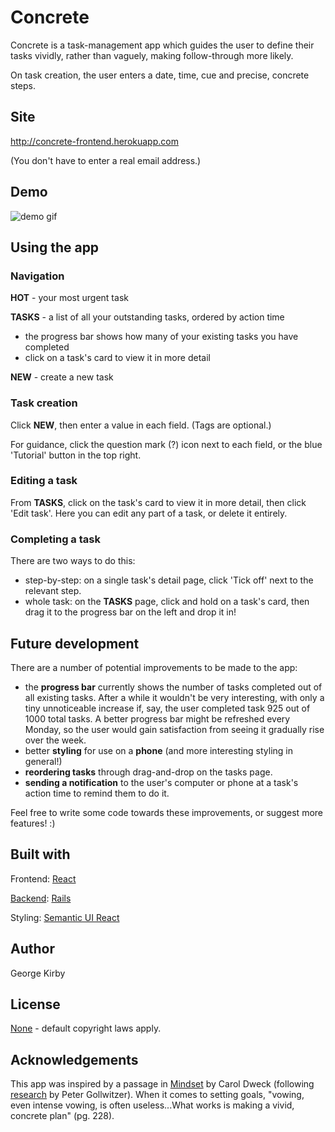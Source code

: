 # Concrete

Concrete is a task-management app which guides the user to define their tasks vividly, rather than vaguely, making follow-through more likely. 

On task creation, the user enters a date, time, cue and precise, concrete steps. 

## Site

http://concrete-frontend.herokuapp.com

(You don't have to enter a real email address.)

## Demo

![demo gif](./src/demo/concreteMinimalDemo.gif)

## Using the app

### Navigation

**HOT** - your most urgent task

**TASKS** - a list of all your outstanding tasks, ordered by action time
* the progress bar shows how many of your existing tasks you have completed
* click on a task's card to view it in more detail

**NEW** - create a new task

### Task creation

Click **NEW**, then enter a value in each field. (Tags are optional.)

For guidance, click the question mark (?) icon next to each field, or the blue 'Tutorial' button in the top right. 

### Editing a task

From **TASKS**, click on the task's card to view it in more detail, then click 'Edit task'. Here you can edit any part of a task, or delete it entirely. 

### Completing a task

There are two ways to do this:
* step-by-step: on a single task's detail page, click 'Tick off' next to the relevant step.
* whole task: on the **TASKS** page, click and hold on a task's card, then drag it to the progress bar on the left and drop it in!

## Future development

There are a number of potential improvements to be made to the app:
- the **progress bar** currently shows the number of tasks completed out of all existing tasks. After a while it wouldn't be very interesting, with only a tiny unnoticeable increase if, say, the user completed task 925 out of 1000 total tasks. A better progress bar might be refreshed every Monday, so the user would gain satisfaction from seeing it gradually rise over the week.
- better **styling** for use on a **phone** (and more interesting styling in general!)
- **reordering tasks** through drag-and-drop on the tasks page. 
- **sending a notification** to the user's computer or phone at a task's action time to remind them to do it. 

Feel free to write some code towards these improvements, or suggest more features! :)

## Built with

Frontend: [React](https://reactjs.org/)

[Backend](https://github.com/george-kirby/concrete-backend): [Rails](https://rubyonrails.org/)

Styling: [Semantic UI React](https://react.semantic-ui.com/)

## Author

George Kirby

## License

[None](https://choosealicense.com/no-permission/) - default copyright laws apply.

## Acknowledgements

This app was inspired by a passage in [Mindset](https://www.amazon.co.uk/Mindset-How-Fulfil-Your-Potential/dp/1780332009) by Carol Dweck (following [research](https://pdfs.semanticscholar.org/4c21/6c0ceeef2e2745d113c77a417133c2084dd9.pdf) by Peter Gollwitzer). When it comes to setting goals, "vowing, even intense vowing, is often useless...What works is making a vivid, concrete plan" (pg. 228).